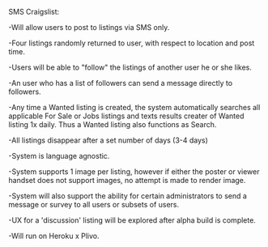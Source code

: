 SMS Craigslist:

-Will allow users to post to listings via SMS only.

-Four listings randomly returned to user, with respect to location and post time.

-Users will be able to "follow" the listings of another user he or she likes.

-An user who has a list of followers can send a message directly to followers.

-Any time a Wanted listing is created, the system automatically searches all applicable For Sale or Jobs listings and texts results creater of Wanted listing 1x daily. Thus a Wanted listing also functions as Search.

-All listings disappear after a set number of days (3-4 days)

-System is language agnostic.

-System supports 1 image per listing, however if either the poster or viewer handset does not support images, no attempt is made to render image.

-System will also support the ability for certain administrators to send a message or survey to all users or subsets of users.

-UX for a 'discussion' listing will be explored after alpha build is complete.

-Will run on Heroku x Plivo.
